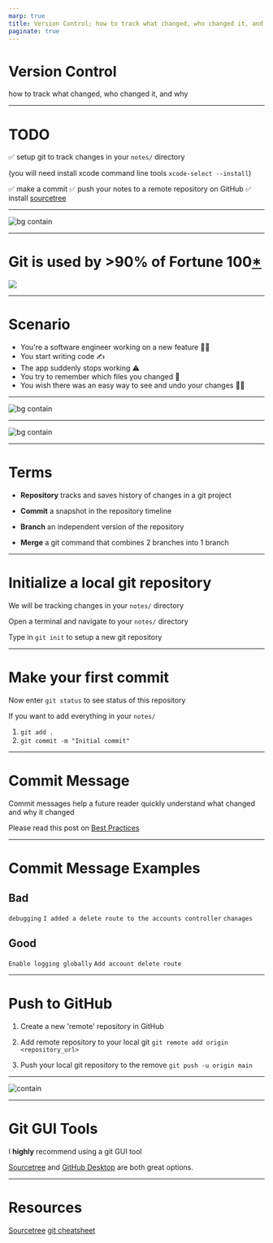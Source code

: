 ```yaml
---
marp: true
title: Version Control; how to track what changed, who changed it, and why
paginate: true
---
```


# Version Control
how to track what changed, who changed it, and why

---

# TODO
✅ setup git to track changes in your `notes/` directory

(you will need install xcode command line tools `xcode-select --install`)

✅ make a commit
✅ push your notes to a remote repository on GitHub
✅ install [sourcetree](https://www.sourcetreeapp.com/)

---


![bg contain](git-meme.png)

---

# Git is used by >90% of Fortune 100[*](https://octoverse.github.com)

![](git-companies.png)

---

# Scenario
* You're a software engineer working on a new feature 🧑‍💻
* You start writing code ✍️
* The app suddenly stops working ⚠️
* You try to remember which files you changed 🤷
* You wish there was an easy way to see and undo your changes 🧞‍♀️

---

![bg contain](sourcetree-working.png)

---

![bg contain](sourcetree-branch.png)

---

# Terms

* **Repository**
tracks and saves history of changes in a git project

* **Commit**
a snapshot in the repository timeline
* **Branch**
an independent version of the repository
* **Merge**
a git command that combines 2 branches into 1 branch

---

# Initialize a local git repository

We will be tracking changes in your `notes/` directory

Open a terminal and navigate to your `notes/` directory

Type in `git init` to setup a new git repository


___

# Make your first commit

Now enter `git status` to see status of this repository

If you want to add everything in your `notes/`
  1. `git add .`
  2. `git commit -m "Initial commit"`


---
# Commit Message

Commit messages help a future reader quickly understand what changed and why it changed

Please read this post on [Best Practices](https://initialcommit.com/blog/git-commit-messages-best-practices)

___

# Commit Message Examples

## Bad

`debugging`
`I added a delete route to the accounts controller`
`chanages`

## Good

`Enable logging globally`
`Add account delete route`


___

# Push to GitHub

1. Create a new 'remote' repository in GitHub

2. Add remote repository to your local git
`git remote add origin <repository_url>`

3. Push your local git repository to the remove
`git push -u origin main`

---

![contain](github-repo.png)

---

# Git GUI Tools
I **highly** recommend using a git GUI tool

[Sourcetree](https://sourcetreeapp.com) and [GitHub Desktop](https://desktop.github.com/) are both great options.

---

# Resources


[Sourcetree](https://sourcetreeapp.com)
[git cheatsheet](https://education.github.com/git-cheat-sheet-education.pdf)

